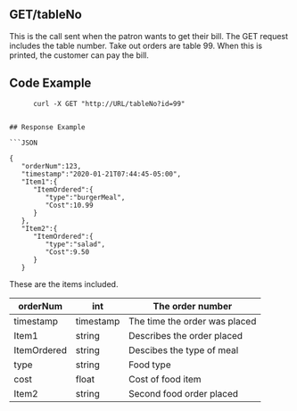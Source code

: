 ## GET/tableNo

This is the call sent when the patron wants to get their bill. The GET request includes the table number. Take out orders are table 99. When this is printed, the customer can pay the bill.

## Code Example

```curl
      curl -X GET "http://URL/tableNo?id=99"


## Response Example 

```JSON

{
   "orderNum":123,
   "timestamp":"2020-01-21T07:44:45-05:00",
   "Item1":{
      "ItemOrdered":{
         "type":"burgerMeal",
         "Cost":10.99
      }
   },
   "Item2":{
      "ItemOrdered":{
         "type":"salad",
         "Cost":9.50
      }
   }
```

These are the items included.

| orderNum    | int    | The order number              |
|-------------|--------|-------------------------------|
| timestamp   | timestamp   | The time the order was placed |
| Item1       | string | Describes the order placed    |
| ItemOrdered | string | Descibes the type of meal     |
| type        | string | Food type                     |
| cost        | float    | Cost of food item             |
| Item2       | string | Second food order placed      |




